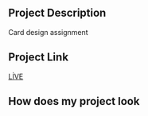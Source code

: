## Project Description
Card design assignment 

## Project Link

[LİVE](https://turkcell-card-dev-zlh.vercel.app/)

## How does my project look
